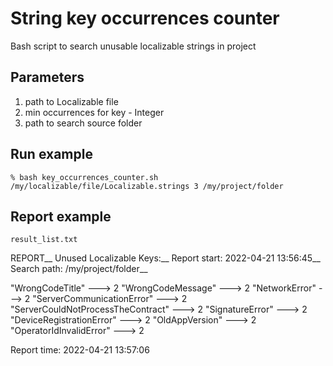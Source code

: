 # String key occurrences counter
Bash script to search unusable localizable strings in project

## Parameters 
1. path to Localizable file
2. min occurrences for key - Integer
3. path to search source folder
  
## Run example 
`% bash key_occurrences_counter.sh /my/localizable/file/Localizable.strings 3 /my/project/folder`

## Report example

`result_list.txt`

REPORT__
Unused Localizable Keys:__
Report start: 2022-04-21 13:56:45__
Search path: /my/project/folder__


"WrongCodeTitle" ---> 2
"WrongCodeMessage" ---> 2
"NetworkError" ---> 2
"ServerCommunicationError" ---> 2
"ServerCouldNotProcessTheContract" ---> 2
"SignatureError" ---> 2
"DeviceRegistrationError" ---> 2
"OldAppVersion" ---> 2
"OperatorIdInvalidError" ---> 2


Report time: 2022-04-21 13:57:06
